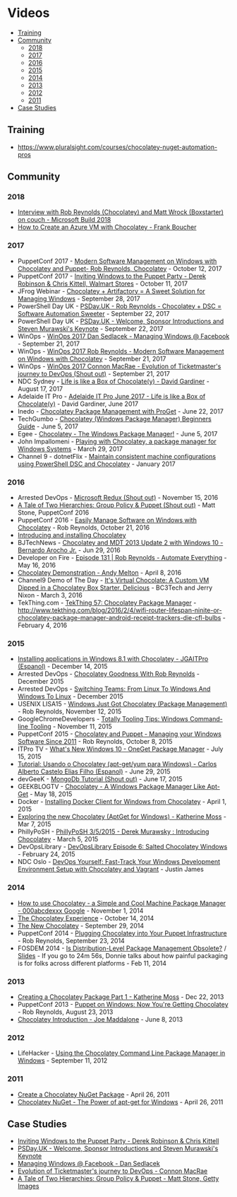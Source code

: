 # Videos

<!-- TOC -->

- [Training](#training)
- [Community](#community)
  - [2018](#2018)
  - [2017](#2017)
  - [2016](#2016)
  - [2015](#2015)
  - [2014](#2014)
  - [2013](#2013)
  - [2012](#2012)
  - [2011](#2011)
- [Case Studies](#case-studies)

<!-- /TOC -->

## Training

* https://www.pluralsight.com/courses/chocolatey-nuget-automation-pros

## Community

### 2018

* [Interview with Rob Reynolds (Chocolatey) and Matt Wrock (Boxstarter) on couch - Microsoft Build 2018](https://youtu.be/p8q-2d801xU)
* [How to Create an Azure VM with Chocolatey - Frank Boucher](https://youtu.be/X-pTFoLZyX4)

### 2017

* PuppetConf 2017 - [Modern Software Management on Windows with Chocolatey and Puppet- Rob Reynolds, Chocolatey](https://www.youtube.com/watch?v=6gQtcoLaMI0) - October 12, 2017
* PuppetConf 2017 - [Inviting Windows to the Puppet Party - Derek Robinson & Chris Kittell, Walmart Stores](https://www.youtube.com/watch?v=lfJX0l1vIzU) - October 11, 2017
* JFrog Webinar - [Chocolatey + Artifactory = A Sweet Solution for Managing Windows](https://www.youtube.com/watch?v=k5VLMIeMRYE&t=972s) - September 28, 2017
* PowerShell Day UK - [PSDay.UK - Rob Reynolds - Chocolatey + DSC = Software Automation Sweeter](https://www.youtube.com/watch?v=KZzn_TurdPI) - September 22, 2017
* PowerShell Day UK - [PSDay.UK - Welcome, Sponsor Introductions and Steven Murawski's Keynote](https://www.youtube.com/watch?v=6drn3CX-L_s) - September 22, 2017
* WinOps - [WinOps 2017 Dan Sedlacek - Managing Windows @ Facebook](https://www.youtube.com/watch?v=A-3PGmM4gHE) - September 21, 2017
* WinOps - [WinOps 2017 Rob Reynolds - Modern Software Management on Windows with Chocolatey](https://www.youtube.com/watch?v=UGI_J_nfwj4) - September 21, 2017
* WinOps - [WinOps 2017 Connon MacRae - Evolution of Ticketmaster's journey to DevOps (Shout out)](https://www.youtube.com/watch?v=PL0IEhpxNWQ&t=40m2s) - September 21, 2017
* NDC Sydney - [Life is like a Box of Chocolate(y) - David Gardiner](https://www.youtube.com/watch?v=sq2mqeIG2I4) - August 17, 2017
* Adelaide IT Pro - [Adelaide IT Pro June 2017 - Life is like a Box of Chocolate(y)](https://www.youtube.com/watch?v=oXutSXVciHs) - David Gardiner, June 2017
* Inedo - [Chocolatey Package Management with ProGet](https://www.youtube.com/watch?v=BcTYGf7sQ8Q) - June 22, 2017
* TechGumbo - [Chocolatey (Windows Package Manager) Beginners Guide](https://www.youtube.com/watch?v=hfgZYpo5moA) - June 5, 2017
* Egee - [Chocolatey - The Windows Package Manager!](https://www.youtube.com/watch?v=eXMTb3qetT0) - June 5, 2017
* John Impallomeni - [Playing with Chocolatey, a package manager for Windows Systems](https://www.youtube.com/watch?v=TzkUr41qBIY) - March 29, 2017
* Channel 9 - dotnetFlix - [Maintain consistent machine configurations using PowerShell DSC and Chocolatey](https://channel9.msdn.com/Series/dotnetflix/Maintain-consistent-machine-configurations-using-PowerShell-DSC-and-Chocolatey) - January 2017

### 2016

* Arrested DevOps - [Microsoft Redux (Shout out)](https://youtu.be/rsnxc1l3Fz8?t=7m29s) - November 15, 2016
* [A Tale of Two Hierarchies: Group Policy & Puppet (Shout out)](https://youtu.be/mNW9pDZT-8c?t=33m1s) - Matt Stone, PuppetConf 2016
* PuppetConf 2016 - [Easily Manage Software on Windows with Chocolatey](https://www.youtube.com/watch?v=K5jq35wezHI) - Rob Reynolds, October 21, 2016
* [Introducing and installing Chocolatey](https://www.youtube.com/watch?v=6GGTcUbhc3o)
* BJTechNews - [Chocolatey and MDT 2013 Update 2 with Windows 10 - Bernardo Arocho Jr.](https://www.youtube.com/watch?v=1OrpZpeEmL0) - Jun 29, 2016
* Developer on Fire - [Episode 131 | Rob Reynolds - Automate Everything](http://developeronfire.com/episode-131-rob-reynolds-automate-everything) - May 16, 2016
* [Chocolatey Demonstration - Andy Melton](https://www.youtube.com/watch?v=HlnTZF3H1Ac) - April 8, 2016
* Channel9 Demo of The Day - [It's Virtual Chocolate: A Custom VM Dipped in a Chocolatey Box Starter. Delicious](https://channel9.msdn.com/Shows/demooftheday/chocovm) - BC3Tech and Jerry Nixon - March 3, 2016
* TekThing.com - [TekThing 57: Chocolatey Package Manager](https://youtu.be/lqOIop83ms8?t=14m34s) - http://www.tekthing.com/blog/2016/2/4/wifi-router-lifespan-ninite-or-chocolatey-package-manager-android-receipt-trackers-die-cfl-bulbs - February 4, 2016

### 2015

* [Installing applications in Windows 8.1 with Chocolatey - JGAITPro (Espanol)](https://www.youtube.com/watch?v=aid3ptjLlIk) - December 14, 2015
* Arrested DevOps - [Chocolatey Goodness With Rob Reynolds](https://www.arresteddevops.com/chocolatey/) - December 2015
* Arrested DevOps - [Switching Teams: From Linux To Windows And Windows To Linux](https://www.arresteddevops.com/os-switching/) - December 2015
* USENIX LISA15 - [Windows Just Got Chocolatey (Package Management)](http://usenix.org/conference/lisa15/conference-program/presentation/reynolds) - Rob Reynolds, November 12, 2015
* GoogleChromeDevelopers - [Totally Tooling Tips: Windows Command-line Tooling](https://www.youtube.com/watch?v=msCUKTdBzg4&t=4m19s) - November 11, 2015
* PuppetConf 2015 - [Chocolatey and Puppet - Managing your Windows Software Since 2011](https://www.youtube.com/watch?v=NNM2H4GsWYA) - Rob Reynolds, October 8, 2015
* ITPro TV - [What's New Windows 10 - OneGet Package Manager](https://www.youtube.com/watch?v=yDkjf8EOU2Q) - July 15, 2015
* [Tutorial: Usando o Chocolatey (apt-get/yum para Windows) - Carlos Alberto Castelo Elias Filho (Espanol)](https://www.youtube.com/watch?v=OWgADNDHJzg) - June 29, 2015
* devGeeK - [MongoDb Tutorial (Shout out)](https://www.youtube.com/watch?v=W-WihPoEbR4&feature=youtu.be&t=48m45s) - June 17, 2015
* GEEKBLOGTV - [Chocolatey - A Windows Package Manager Like Apt-Get](https://www.youtube.com/watch?v=nH6jRB5kigc) - May 18, 2015
* Docker - [Installing Docker Client for Windows from Chocolatey](https://www.youtube.com/watch?v=l026hqjhLRU) - April 1, 2015
* [Exploring the new Chocolatey (AptGet for Windows) - Katherine Moss](https://www.youtube.com/watch?v=kbDPMaEkqZY) - Mar 7, 2015
* PhillyPoSH - [PhillyPoSH 3/5/2015 - Derek Murawsky : Introducing Chocolatey](https://www.youtube.com/watch?v=LqyHyoa_F1c) - March 5, 2015
* DevOpsLibrary - [DevOpsLibrary Episode 6: Salted Chocolatey Windows](https://www.youtube.com/watch?v=WYxXUQCTVWw) - February 24, 2015
* NDC Oslo - [DevOps Yourself: Fast-Track Your Windows Development Environment Setup with Chocolatey and Vagrant](https://vimeo.com/131640721) - Justin James

### 2014
* [How to use Chocolatey - a Simple and Cool Machine Package Manager - 000abcdexxx Google](https://www.youtube.com/watch?v=nh3lPZssp7s) - November 1, 2014
* [The Chocolatey Experience](https://vimeo.com/108866814) - October 14, 2014
* [The New Chocolatey](https://www.youtube.com/watch?v=sm_U53sxt2c) - September 29, 2014
* PuppetConf 2014 - [Plugging Chocolatey into Your Puppet Infrastructure](https://www.youtube.com/watch?v=cZl_wKSciVk) - Rob Reynolds, September 23, 2014
* FOSDEM 2014 - [Is Distribution-Level Package Management Obsolete?](https://www.youtube.com/watch?v=FENKd8NT9cY&t=28m19s) / [Slides](http://www.slideshare.net/dberkholz/is-distributionlevel-package-management-obsolete/18) - If you go to 24m 56s, Donnie talks about how painful packaging is for folks across different platforms - Feb 11, 2014

### 2013
* [Creating a Chocolatey Package Part 1 - Katherine Moss](https://www.youtube.com/watch?v=lLJA_OW0LlY) - Dec 22, 2013
* PuppetConf 2013 - [Puppet on Windows: Now You're Getting Chocolatey](https://www.youtube.com/watch?v=Im30wziOrBs) - Rob Reynolds, August 23, 2013
* [Chocolatey Introduction - Joe Maddalone](https://www.youtube.com/watch?v=yBk9DuAHNuc) - June 8, 2013

### 2012
* LifeHacker - [Using the Chocolatey Command Line Package Manager in Windows](https://www.youtube.com/watch?v=ArwT8DtK7Cc) - September 11, 2012

### 2011
* [Create a Chocolatey NuGet Package](https://www.youtube.com/watch?v=Wt_unjS_SUo) - April 26, 2011
* [Chocolatey NuGet - The Power of apt-get for Windows](https://www.youtube.com/watch?v=N-hWOUL8roU) - April 26, 2011


## Case Studies

* [Inviting Windows to the Puppet Party - Derek Robinson & Chris Kittell](https://www.youtube.com/watch?v=lfJX0l1vIzU)
* [PSDay.UK - Welcome, Sponsor Introductions and Steven Murawski's Keynote](https://www.youtube.com/watch?v=6drn3CX-L_s)
* [Managing Windows @ Facebook - Dan Sedlacek](https://www.youtube.com/watch?v=A-3PGmM4gHE)
* [Evolution of Ticketmaster's journey to DevOps - Connon MacRae](https://www.youtube.com/watch?v=PL0IEhpxNWQ)
* [A Tale of Two Hierarchies: Group Policy & Puppet - Matt Stone, Getty Images](https://youtu.be/mNW9pDZT-8c?t=33m1s)
